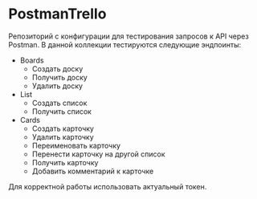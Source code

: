 # PostmanTrello

Репозиторий с конфигурации для тестирования запросов к API через Postman. 
В данной коллекции тестируются следующие эндпоинты: 
* Boards
  * Создать доску
  * Получить доску
  * Удалить доску
* List
  * Создать список
  * Получить список
* Cards
  * Создать карточку
  * Удалить карточку
  * Переименовать карточку
  * Перенести карточку на другой список
  * Получить карточку
  * Добавить комментарий к карточке

Для корректной работы использовать актуальный токен. 

